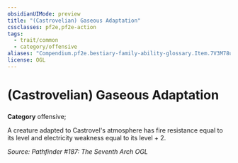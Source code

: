 ```yaml
---
obsidianUIMode: preview
title: "(Castrovelian) Gaseous Adaptation"
cssclasses: pf2e,pf2e-action
tags:
  - trait/common
  - category/offensive
aliases: "Compendium.pf2e.bestiary-family-ability-glossary.Item.7V3M78uYKXxJTW37"
license: OGL
---
```

# (Castrovelian) Gaseous Adaptation

### 

**Category** offensive; 




A creature adapted to Castrovel's atmosphere has fire resistance equal to its level and electricity weakness equal to its level + 2.

*Source: Pathfinder #187: The Seventh Arch*
*OGL*